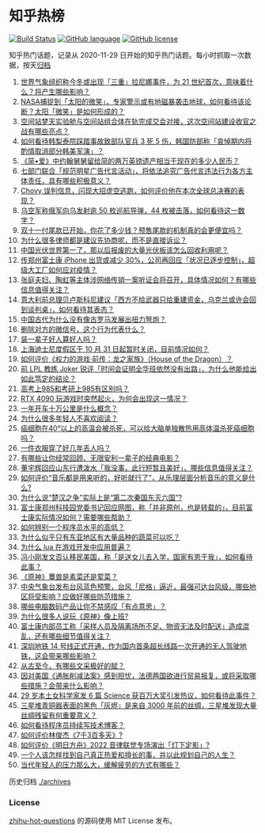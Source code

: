 # 知乎热榜
[![Build Status](https://github.com/ToWeLong/zhihu-hot-questions/workflows/CI/badge.svg)](https://github.com/ToWeLong/zhihu-hot-questions/actions)
[![GitHub language](https://img.shields.io/badge/language-golang-orange.svg)](https://golang.org/)
[![GitHub license](https://img.shields.io/github/license/ToWeLong/zhihu-hot-questions)](https://github.com/ToWeLong/zhihu-hot-questions/blob/main/LICENSE)

知乎热门话题，记录从 2020-11-29 日开始的知乎热门话题。每小时抓取一次数据，按天[归档](./archives)

<!-- BEGIN -->

1. [世界气象组织称今冬或出现「三重」拉尼娜事件，为 21 世纪首次，意味着什么？将产生哪些影响？](https://www.zhihu.com/question/563471138)
1. [NASA捕捉到「太阳的微笑」，专家警示或有地磁暴袭击地球，如何看待该论断？太阳「微笑」是如何形成的？](https://www.zhihu.com/question/563546003)
1. [空间站梦天实验舱与空间站组合体在轨完成交会对接，这次空间站建设收官之战有哪些亮点？](https://www.zhihu.com/question/563347931)
1. [如何看待韩梨泰院踩踏事故致部队官兵 3 死 5 伤，韩国防部称「哀悼期内将酌情取消部分韩美军演」？](https://www.zhihu.com/question/563668440)
1. [《简•爱》中约翰舅舅留给简的两万英镑遗产相当于现在的多少人民币？](https://www.zhihu.com/question/561653945)
1. [七部门联合「规范明星广告代言活动」，将依法追究广告代言违法行为各方主体责任，具有哪些积极意义？](https://www.zhihu.com/question/563675488)
1. [Chovy 误判信息，闪现大招虚空逃跑，如何评价他在本次全球总决赛的表现？](https://www.zhihu.com/question/563538531)
1. [乌空军称俄军向乌发射逾 50 枚巡航导弹，44 枚被击落，如何看待这一数字？](https://www.zhihu.com/question/563742949)
1. [双十一付尾款已开始，你花了多少钱？预售尾款的机制真的会更便宜吗？](https://www.zhihu.com/question/563767884)
1. [为什么很多律师都是建议先协商呢，而不是直接诉讼？](https://www.zhihu.com/question/523795934)
1. [中国光伏世界第一了，那以后报废的大量光伏板该怎么回收利用呢？](https://www.zhihu.com/question/548351366)
1. [传郑州富士康 iPhone 出货或减少 30%，公司再回应「状况已逐步控制」，超级大工厂如何应对疫情？](https://www.zhihu.com/question/563594779)
1. [张庭夫妇、陶虹等主体涉网络传销一案听证会将召开，具体情况如何？有哪些信息值得关注？](https://www.zhihu.com/question/563740256)
1. [意大利前总理贝卢斯科尼建议「西方不给武器只给重建资金，乌克兰或许会回到谈判桌」，如何看待其表态？](https://www.zhihu.com/question/563769817)
1. [中国古代为什么没有像古罗马发展出扭力弩炮？](https://www.zhihu.com/question/49507765)
1. [删除对方的微信号，这个行为代表什么？](https://www.zhihu.com/question/562639250)
1. [装一辈子好人算好人吗？](https://www.zhihu.com/question/563789140)
1. [上海迪士尼度假区于 10 月 31 日起暂时关闭，目前情况如何？](https://www.zhihu.com/question/563613157)
1. [如何评价《权力的游戏·前传：龙之家族》（House of the Dragon）？](https://www.zhihu.com/question/522567287)
1. [前 LPL 教练 Joker 锐评「时间会证明全华班依然没有出路」，为什么他能给出如此笃定的结论？](https://www.zhihu.com/question/562066233)
1. [高考上985和考研上985有区别吗？](https://www.zhihu.com/question/488347288)
1. [RTX 4090 玩游戏时突然起火，为何会出现这一情况？](https://www.zhihu.com/question/562064290)
1. [一年开车十万公里是什么概念？](https://www.zhihu.com/question/557923728)
1. [为什么很多年轻人不喜欢阅读？](https://www.zhihu.com/question/560839016)
1. [癌细胞在40°以上的高温会被杀死，可以给大脑单独散热用高体温杀死癌细胞吗？](https://www.zhihu.com/question/363285780)
1. [一件衣服穿了好几年丢人吗？](https://www.zhihu.com/question/356262784)
1. [有哪些让你经常回顾、无限安利一辈子的经典电影？](https://www.zhihu.com/question/562587887)
1. [董宇辉回应山东行遭泼水「我没事，此行短暂且美好」，哪些信息值得关注？](https://www.zhihu.com/question/563577972)
1. [如何评价“音乐都是用来听的，好听就行了”，从乐理层面分析音乐的意义是什么?](https://www.zhihu.com/question/555644491)
1. [为什么说“楚汉之争”实际上是“第二次秦国东灭六国”?](https://www.zhihu.com/question/326042021)
1. [富士康郑州科技园党委书记回应网图，称「并非原创，也是转载的」，目前富士康实际情况如何？需要哪些帮助？](https://www.zhihu.com/question/563531297)
1. [如何辨别一个程序员水平的高低？](https://www.zhihu.com/question/35194924)
1. [为什么似乎只有东亚地区有大量品种的蔬菜可以吃？](https://www.zhihu.com/question/37240268)
1. [为什么 lua 在游戏开发中应用普遍？](https://www.zhihu.com/question/395593519)
1. [冯小刚发文否认移民美国，称「是送女儿去入学，国家有恩于我」，如何看待此事？](https://www.zhihu.com/question/563783571)
1. [《原神》蕈兽是素菜还是荤菜？](https://www.zhihu.com/question/563349591)
1. [中央气象台发布台风蓝色预警，台风「尼格」逼近，最强可达台风级，哪些地区将受影响？应做好哪些防范措施？](https://www.zhihu.com/question/563543940)
1. [哪些电脑数码产品让你不禁感叹「有点意思」？](https://www.zhihu.com/question/563725978)
1. [为什么很多人说玩《原神》像上班?](https://www.zhihu.com/question/563179987)
1. [富士康内部员工称「采样人员及隔离场所不足、物资无法及时配送」造成混乱，还有哪些细节值得关注？](https://www.zhihu.com/question/563805278)
1. [深圳地铁 14 号线正式开通，作为国内首条超长线路一次开通的无人驾驶地铁，这会带来哪些影响？](https://www.zhihu.com/question/563049996)
1. [从古至今，有哪些文采极好的赋？](https://www.zhihu.com/question/48580390)
1. [因对美国《通胀削减法案》感到担忧，法德两国欲进行贸易报复，或将采取哪些措施？会带来什么影响？](https://www.zhihu.com/question/563532003)
1. [29 岁本土女科学家发 6 篇 Science 获百万大奖引发热议，如何看待此事件？](https://www.zhihu.com/question/563691776)
1. [三星堆青铜器表面的黑色「灰烬」是来自 3000 年前的丝绸，三星堆发现大量丝绸残留有何重要意义？](https://www.zhihu.com/question/563431305)
1. [如何看待程序员持续写技术博客？](https://www.zhihu.com/question/41802793)
1. [如何评价林俊杰《7千3百多天》?](https://www.zhihu.com/question/563791807)
1. [如何评价《明日方舟》2022 音律联觉专场演出「灯下定影」?](https://www.zhihu.com/question/563506107)
1. [一个人该怎样找到自己真正热爱和擅长的事，并以此规划自己的人生？](https://www.zhihu.com/question/399452902)
1. [当代年轻人的压力那么大，缓解疲劳的方式有哪些？](https://www.zhihu.com/question/563115432)

<!-- END -->

历史归档 [./archives](./archives)


### License
[zhihu-hot-questions](https://github.com/towelong/zhihu-hot-questions) 的源码使用 MIT License 发布。